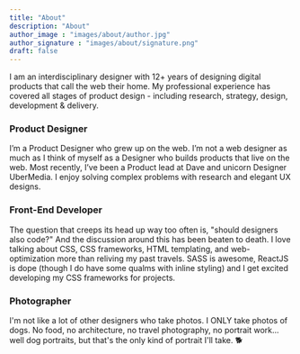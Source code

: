 ```yaml
---
title: "About"
description: "About"
author_image : "images/about/author.jpg"
author_signature : "images/about/signature.png"
draft: false
---
```


I am an interdisciplinary designer with 12+ years of designing digital products that call the web their home. My professional experience has covered all stages of product design - including research, strategy, design, development & delivery.

### Product Designer
I’m a Product Designer who grew up on the web. I’m not a web designer as much as I think of myself as a Designer who builds products that live on the web. Most recently, I’ve been a Product lead at Dave and unicorn Designer UberMedia. I enjoy solving complex problems with research and elegant UX designs.

### Front-End Developer
The question that creeps its head up way too often is, "should designers also code?" And the discussion around this has been beaten to death. I love talking about CSS, CSS frameworks, HTML templating, and web-optimization more than reliving my past travels. SASS is awesome, ReactJS is dope (though I do have some qualms with inline styling) and I get excited developing my CSS frameworks for projects.

### Photographer
I'm not like a lot of other designers who take photos. I ONLY take photos of dogs. No food, no architecture, no travel photography, no portrait work... well dog portraits, but that's the only kind of portrait I'll take. 🐕
